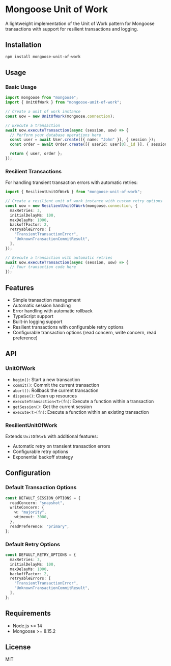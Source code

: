 # Mongoose Unit of Work

A lightweight implementation of the Unit of Work pattern for Mongoose transactions with support for resilient transactions and logging.

## Installation

```bash
npm install mongoose-unit-of-work
```

## Usage

### Basic Usage

```typescript
import mongoose from "mongoose";
import { UnitOfWork } from "mongoose-unit-of-work";

// Create a unit of work instance
const uow = new UnitOfWork(mongoose.connection);

// Execute a transaction
await uow.executeTransaction(async (session, uow) => {
  // Perform your database operations here
  const user = await User.create([{ name: "John" }], { session });
  const order = await Order.create([{ userId: user[0]._id }], { session });

  return { user, order };
});
```

### Resilient Transactions

For handling transient transaction errors with automatic retries:

```typescript
import { ResilientUnitOfWork } from "mongoose-unit-of-work";

// Create a resilient unit of work instance with custom retry options
const uow = new ResilientUnitOfWork(mongoose.connection, {
  maxRetries: 3,
  initialDelayMs: 100,
  maxDelayMs: 1000,
  backoffFactor: 2,
  retryableErrors: [
    "TransientTransactionError",
    "UnknownTransactionCommitResult",
  ],
});

// Execute a transaction with automatic retries
await uow.executeTransaction(async (session, uow) => {
  // Your transaction code here
});
```

## Features

- Simple transaction management
- Automatic session handling
- Error handling with automatic rollback
- TypeScript support
- Built-in logging support
- Resilient transactions with configurable retry options
- Configurable transaction options (read concern, write concern, read preference)

## API

### UnitOfWork

- `begin()`: Start a new transaction
- `commit()`: Commit the current transaction
- `abort()`: Rollback the current transaction
- `dispose()`: Clean up resources
- `executeTransaction<T>(fn)`: Execute a function within a transaction
- `getSession()`: Get the current session
- `execute<T>(fn)`: Execute a function within an existing transaction

### ResilientUnitOfWork

Extends `UnitOfWork` with additional features:

- Automatic retry on transient transaction errors
- Configurable retry options
- Exponential backoff strategy

## Configuration

### Default Transaction Options

```typescript
const DEFAULT_SESSION_OPTIONS = {
  readConcern: "snapshot",
  writeConcern: {
    w: "majority",
    wtimeout: 3000,
  },
  readPreference: "primary",
};
```

### Default Retry Options

```typescript
const DEFAULT_RETRY_OPTIONS = {
  maxRetries: 3,
  initialDelayMs: 100,
  maxDelayMs: 1000,
  backoffFactor: 2,
  retryableErrors: [
    "TransientTransactionError",
    "UnknownTransactionCommitResult",
  ],
};
```

## Requirements

- Node.js >= 14
- Mongoose >= 8.15.2

## License

MIT

